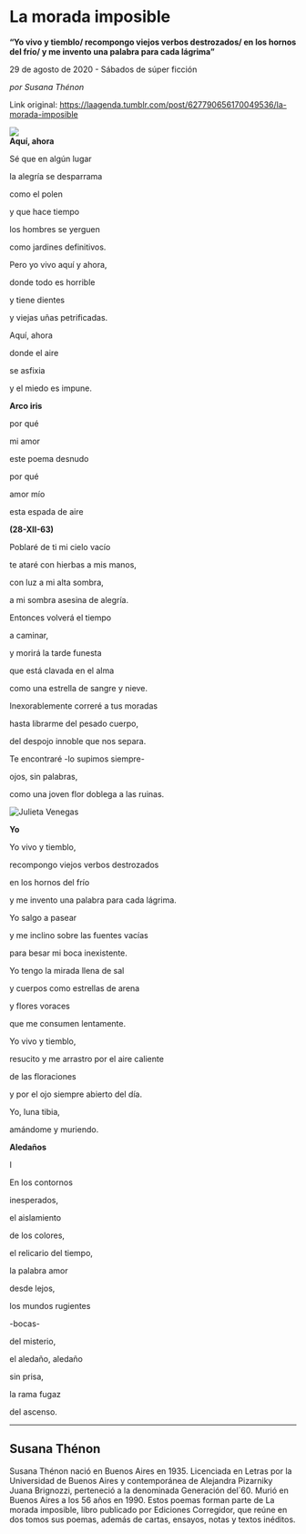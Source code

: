 # La morada imposible

**“Yo vivo y tiemblo/ recompongo viejos verbos destrozados/ en los hornos del frío/ y me invento una palabra para cada lágrima”**

29 de agosto de 2020 - Sábados de súper ficción

_por Susana Thénon_

Link original: https://laagenda.tumblr.com/post/627790656170049536/la-morada-imposible

![](https://64.media.tumblr.com/68e25efd0ffda92cdf90253c85e59e03/90ec60ccb2eee1cb-de/s500x750/655566c7a4803694ab15d35048de4bbdce415096.jpg)  
**Aquí, ahora**

Sé que en algún lugar

la alegría se desparrama

como el polen

y que hace tiempo

los hombres se yerguen

como jardines definitivos.

Pero yo vivo aquí y ahora,

donde todo es horrible

y tiene dientes 

y viejas uñas petrificadas.

Aquí, ahora

donde el aire 

se asfixia

y el miedo es impune.

  


**Arco iris** 

por qué 

mi amor

este poema desnudo

por qué 

amor mío

esta espada de aire

  


**(28-XII-63)** 

Poblaré de ti mi cielo vacío

te ataré con hierbas a mis manos,

con luz a mi alta sombra,

a mi sombra asesina de alegría.

Entonces volverá el tiempo

a caminar,

y morirá la tarde funesta

que está clavada en el alma

como una estrella de sangre y nieve.

Inexorablemente correré a tus moradas

hasta librarme del pesado cuerpo,

del despojo innoble que nos separa.

Te encontraré -lo supimos siempre-

ojos, sin palabras,

como una joven flor doblega a las ruinas. 

![Julieta Venegas](https://64.media.tumblr.com/08e48a171921737b00574f0a232c04e0/90ec60ccb2eee1cb-68/s250x400/7c12ca29455784dc0084edfa9a6c9770d64a1a32.jpg)  


**Yo** 

Yo vivo y tiemblo,

recompongo viejos verbos destrozados

en los hornos del frío

y me invento una palabra para cada lágrima.

Yo salgo a pasear 

y me inclino sobre las fuentes vacías

para besar mi boca inexistente.

Yo tengo la mirada llena de sal

y cuerpos como estrellas de arena

y flores voraces

que me consumen lentamente.

Yo vivo y tiemblo,

resucito y me arrastro por el aire caliente

de las floraciones 

y por el ojo siempre abierto del día.

Yo, luna tibia,

amándome y muriendo.

**Aledaños** 

I

En los contornos

inesperados,

el aislamiento

de los colores,

el relicario del tiempo,

la palabra amor

desde lejos,

los mundos rugientes

-bocas-

del misterio,

el aledaño, aledaño

sin prisa,

la rama fugaz

del ascenso.

  




---

 Susana Thénon
--------------

Susana Thénon nació en Buenos Aires en 1935. Licenciada en Letras por la Universidad de Buenos Aires y contemporánea de Alejandra Pizarniky Juana Brignozzi, perteneció a la denominada Generación del´60. Murió en Buenos Aires a los 56 años en 1990.  Estos poemas forman parte de La morada imposible, libro publicado por Ediciones Corregidor, que reúne en dos tomos sus poemas, además de cartas, ensayos, notas y textos inéditos.

